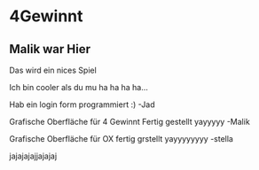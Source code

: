 # 4Gewinnt
<h2> Malik war Hier </h2>
<p>Das wird ein nices Spiel</p>
<p>Ich bin cooler als du mu ha ha ha ha...</p>
<p>Hab ein login form programmiert :) -Jad</p>
<p>Grafische Oberfläche für 4 Gewinnt Fertig gestellt yayyyyy -Malik<p/>
<p>Grafische Oberfläche für OX fertig grstellt yayyyyyyyy -stella</p>
<p>jajajajajjajajaj</p>
